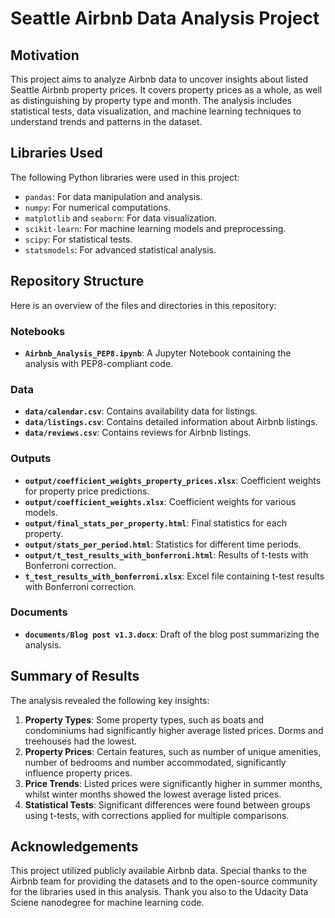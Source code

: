 # Seattle Airbnb Data Analysis Project

## Motivation
This project aims to analyze Airbnb data to uncover insights about listed Seattle Airbnb property prices. It covers property prices as a whole, as well as distinguishing by property type and month. The analysis includes statistical tests, data visualization, and machine learning techniques to understand trends and patterns in the dataset.

## Libraries Used
The following Python libraries were used in this project:
- `pandas`: For data manipulation and analysis.
- `numpy`: For numerical computations.
- `matplotlib` and `seaborn`: For data visualization.
- `scikit-learn`: For machine learning models and preprocessing.
- `scipy`: For statistical tests.
- `statsmodels`: For advanced statistical analysis.

## Repository Structure
Here is an overview of the files and directories in this repository:

### Notebooks
- **`Airbnb_Analysis_PEP8.ipynb`**: A Jupyter Notebook containing the analysis with PEP8-compliant code.

### Data
- **`data/calendar.csv`**: Contains availability data for listings.
- **`data/listings.csv`**: Contains detailed information about Airbnb listings.
- **`data/reviews.csv`**: Contains reviews for Airbnb listings.

### Outputs
- **`output/coefficient_weights_property_prices.xlsx`**: Coefficient weights for property price predictions.
- **`output/coefficient_weights.xlsx`**: Coefficient weights for various models.
- **`output/final_stats_per_property.html`**: Final statistics for each property.
- **`output/stats_per_period.html`**: Statistics for different time periods.
- **`output/t_test_results_with_bonferroni.html`**: Results of t-tests with Bonferroni correction.
- **`t_test_results_with_bonferroni.xlsx`**: Excel file containing t-test results with Bonferroni correction.

### Documents
- **`documents/Blog post v1.3.docx`**: Draft of the blog post summarizing the analysis.

## Summary of Results
The analysis revealed the following key insights:
1. **Property Types**: Some property types, such as boats and condominiums had significantly higher average listed prices. Dorms and treehouses had the lowest.
2. **Property Prices**: Certain features, such as number of unique amenities, number of bedrooms and number accommodated, significantly influence property prices.
3. **Price Trends**: Listed prices were significantly higher in summer months, whilst winter months showed the lowest average listed prices.
4. **Statistical Tests**: Significant differences were found between groups using t-tests, with corrections applied for multiple comparisons.

## Acknowledgements
This project utilized publicly available Airbnb data. Special thanks to the Airbnb team for providing the datasets and to the open-source community for the libraries used in this analysis. Thank you also to the Udacity Data Sciene nanodegree for machine learning code.
